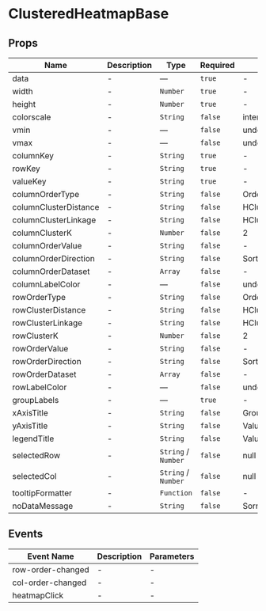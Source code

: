 # ClusteredHeatmapBase

## Props

<!-- @vuese:ClusteredHeatmapBase:props:start -->
|Name|Description|Type|Required|Default|
|---|---|---|---|---|
|data|-|—|`true`|-|
|width|-|`Number`|`true`|-|
|height|-|`Number`|`true`|-|
|colorscale|-|`String`|`false`|interpolateViridis|
|vmin|-|—|`false`|undefined|
|vmax|-|—|`false`|undefined|
|columnKey|-|`String`|`true`|-|
|rowKey|-|`String`|`true`|-|
|valueKey|-|`String`|`true`|-|
|columnOrderType|-|`String`|`false`|OrderingType.HCluster|
|columnClusterDistance|-|`String`|`false`|HClusterDistance.Euclidean|
|columnClusterLinkage|-|`String`|`false`|HClusterLinkage.Avg|
|columnClusterK|-|`Number`|`false`|2|
|columnOrderValue|-|`String`|`false`|-|
|columnOrderDirection|-|`String`|`false`|SortOrderDirection.Asc|
|columnOrderDataset|-|`Array`|`false`|-|
|columnLabelColor|-|—|`false`|undefined|
|rowOrderType|-|`String`|`false`|OrderingType.HCluster|
|rowClusterDistance|-|`String`|`false`|HClusterDistance.Euclidean|
|rowClusterLinkage|-|`String`|`false`|HClusterLinkage.Avg|
|rowClusterK|-|`Number`|`false`|2|
|rowOrderValue|-|`String`|`false`|-|
|rowOrderDirection|-|`String`|`false`|SortOrderDirection.Asc|
|rowOrderDataset|-|`Array`|`false`|-|
|rowLabelColor|-|—|`false`|undefined|
|groupLabels|-|—|`true`|-|
|xAxisTitle|-|`String`|`false`|Group|
|yAxisTitle|-|`String`|`false`|Value|
|legendTitle|-|`String`|`false`|Value|
|selectedRow|-|`String` /  `Number`|`false`|null|
|selectedCol|-|`String` /  `Number`|`false`|null|
|tooltipFormatter|-|`Function`|`false`|-|
|noDataMessage|-|`String`|`false`|Sorry, no data available!|

<!-- @vuese:ClusteredHeatmapBase:props:end -->


## Events

<!-- @vuese:ClusteredHeatmapBase:events:start -->
|Event Name|Description|Parameters|
|---|---|---|
|row-order-changed|-|-|
|col-order-changed|-|-|
|heatmapClick|-|-|

<!-- @vuese:ClusteredHeatmapBase:events:end -->


